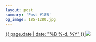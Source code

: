```yaml
---
layout: post
summary: 'Post #185'
og_image: 185-1280.jpg
---
```


<p>
 <time>
  <a href="/185">
   {{ page.date | date: "%B %-d, %Y" }}
  </a>
 </time>
 <a href="/185">
  <img sizes="(min-width: 700px) 50vw, calc(100vw - 2rem)" src="{{ site.assets_url }}/185-640.jpg" srcset="{{ site.assets_url }}/185-1280.jpg 1280w, {{ site.assets_url }}/185-960.jpg 960w, {{ site.assets_url }}/185-640.jpg 640w, {{ site.assets_url }}/185-320.jpg 320w"/>
 </a>
</p>
